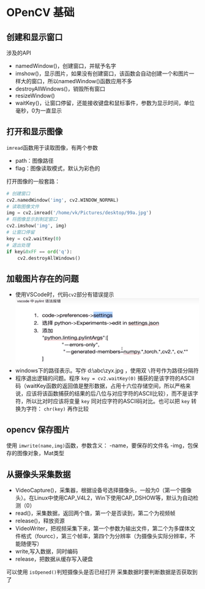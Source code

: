 # OPenCV 基础

## 创建和显示窗口

涉及的API

- namedWindow()，创建窗口，并赋予名字
- imshow()，显示图片，如果没有创建窗口，该函数会自动创建一个和图片一样大的窗口，所以namedWindow()函数应用不多
- destroyAllWindows()，销毁所有窗口
- resizeWindow()
- waitKey()，让窗口停留，还能接收键盘和鼠标事件，参数为显示时间，单位毫秒，0为一直显示

## 打开和显示图像

`imread`函数用于读取图像，有两个参数
- path：图像路径
- flag：图像读取模式，默认为彩色的

打开图像的一般套路：

```python
# 创建窗口
cv2.namedWindow('img', cv2.WINDOW_NORMAL)
# 读取图像文件
img = cv2.imread('/home/vk/Pictures/desktop/99a.jpg')
# 将图像显示到制定窗口
cv2.imshow('img', img)
# 让窗口停留
key = cv2.waitKey(0)
# 退出处理
if key&0xFF == ord('q'):
    cv2.destroyAllWindows()
```

## 加载图片存在的问题

- 使用VSCode时，代码`cv2`部分有错误提示
![img.png](img.png)
- windows下的路径表示。写作  d:\\abc\\zyx.jpg   ，使用双 `\`符号作为路径分隔符
- 程序退出逻辑的问题。程序 `key = cv2.waitKey(0)` 捕获的是该字符的ASCII码（waitKey函数的返回值是整形数据，占用十六位存储空间，所以严格来说，应该将该函数捕获的结果的后八位与对应字符的ASCII比较），而不是该字符，所以比对时应该将变量 `key` 同对应字符的ASCII码对比。也可以把 `key` 转换为字符： `chr(key)` 再作比较

## opencv 保存图片

使用 `imwrite(name,img)`函数，参数含义：
-name，要保存的文件名
-img，包保存的图像对象，Mat类型

## 从摄像头采集数据

- VideoCapture()，采集器，根据设备号选择摄像头，一般为0（第一个摄像头）。在Linux中使用CAP_V4L2，Win下使用CAP_DSHOW等，默认为自动检测（0）
- read()，采集数据，返回两个值，第一个是否读到，第二个为视频帧
- release()，释放资源
- VideoWriter，把视频采集下来，第一个参数为输出文件，第二个为多媒体文件格式（fourcc），第三个帧率，第四个为分辨率（为摄像头实际分辨率，不能随便写）
- write,写入数据，同时编码
- release，把数据从缓存写入硬盘

可以使用 `isOpened()`判短摄像头是否已经打开
采集数据时要判断数据是否获取到了
